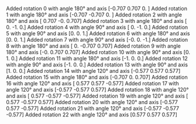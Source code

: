 Added rotation 0 with angle 180° and axis [-0.707  0.707  0.   ]
Added rotation 1 with angle 180° and axis [-0.707 -0.707  0.   ]
Added rotation 2 with angle 180° and axis [ 0.707 -0.     0.707]
Added rotation 3 with angle 180° and axis [ 0. -1.  0.]
Added rotation 4 with angle 90° and axis [ 0. -1.  0.]
Added rotation 5 with angle 90° and axis [0. 0. 1.]
Added rotation 6 with angle 180° and axis [0. 0. 1.]
Added rotation 7 with angle 90° and axis [-0.  0. -1.]
Added rotation 8 with angle 180° and axis [ 0.    -0.707  0.707]
Added rotation 9 with angle 180° and axis [-0.     0.707  0.707]
Added rotation 10 with angle 90° and axis [0. 1. 0.]
Added rotation 11 with angle 180° and axis [-1.  0.  0.]
Added rotation 12 with angle 90° and axis [-1.  0.  0.]
Added rotation 13 with angle 90° and axis [1. 0. 0.]
Added rotation 14 with angle 120° and axis [-0.577  0.577  0.577]
Added rotation 15 with angle 180° and axis [-0.707  0.     0.707]
Added rotation 16 with angle 120° and axis [ 0.577  0.577 -0.577]
Added rotation 17 with angle 120° and axis [-0.577 -0.577  0.577]
Added rotation 18 with angle 120° and axis [ 0.577 -0.577 -0.577]
Added rotation 19 with angle 120° and axis [ 0.577 -0.577  0.577]
Added rotation 20 with angle 120° and axis [-0.577  0.577 -0.577]
Added rotation 21 with angle 120° and axis [-0.577 -0.577 -0.577]
Added rotation 22 with angle 120° and axis [0.577 0.577 0.577]